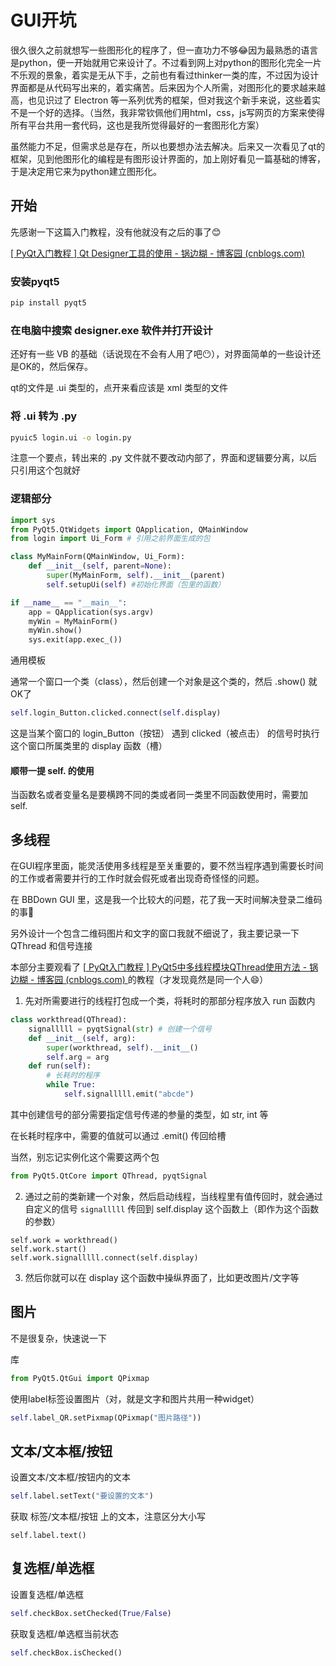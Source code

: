 # GUI开坑

很久很久之前就想写一些图形化的程序了，但一直功力不够😂因为最熟悉的语言是python，便一开始就用它来设计了。不过看到网上对python的图形化完全一片不乐观的景象，着实是无从下手，之前也有看过thinker一类的库，不过因为设计界面都是从代码写出来的，着实痛苦。后来因为个人所需，对图形化的要求越来越高，也见识过了 Electron 等一系列优秀的框架，但对我这个新手来说，这些着实不是一个好的选择。（当然，我非常钦佩他们用html，css，js写网页的方案来使得所有平台共用一套代码，这也是我所觉得最好的一套图形化方案）

虽然能力不足，但需求总是存在，所以也要想办法去解决。后来又一次看见了qt的框架，见到他图形化的编程是有图形设计界面的，加上刚好看见一篇基础的博客，于是决定用它来为python建立图形化。

## 开始

先感谢一下这篇入门教程，没有他就没有之后的事了😊

[\[ PyQt入门教程 \] Qt Designer工具的使用 - 锅边糊 - 博客园 (cnblogs.com)](https://www.cnblogs.com/linyfeng/p/11223707.html)

### 安装pyqt5

```bash
pip install pyqt5
```

### 在电脑中搜索 designer.exe 软件并打开设计

还好有一些 VB 的基础（话说现在不会有人用了吧😶），对界面简单的一些设计还是OK的，然后保存。

qt的文件是 .ui 类型的，点开来看应该是 xml 类型的文件

### 将 .ui 转为 .py

```bash
pyuic5 login.ui -o login.py
```

注意一个要点，转出来的 .py 文件就不要改动内部了，界面和逻辑要分离，以后只引用这个包就好

### 逻辑部分

```python
import sys
from PyQt5.QtWidgets import QApplication, QMainWindow
from login import Ui_Form # 引用之前界面生成的包

class MyMainForm(QMainWindow, Ui_Form):
    def __init__(self, parent=None):
        super(MyMainForm, self).__init__(parent)
        self.setupUi(self) #初始化界面（包里的函数）

if __name__ == "__main__":
    app = QApplication(sys.argv)
    myWin = MyMainForm()
    myWin.show()
    sys.exit(app.exec_())
```

通用模板

通常一个窗口一个类（class），然后创建一个对象是这个类的，然后 .show() 就OK了

```python
self.login_Button.clicked.connect(self.display)
```

这是当某个窗口的 login_Button（按钮） 遇到 clicked（被点击） 的信号时执行这个窗口所属类里的 display 函数（槽）

#### 顺带一提 self. 的使用

当函数名或者变量名是要横跨不同的类或者同一类里不同函数使用时，需要加 self.

## 多线程

在GUI程序里面，能灵活使用多线程是至关重要的，要不然当程序遇到需要长时间的工作或者需要并行的工作时就会假死或者出现奇奇怪怪的问题。

在 BBDown GUI 里，这是我一个比较大的问题，花了我一天时间解决登录二维码的事🤦‍

另外设计一个包含二维码图片和文字的窗口我就不细说了，我主要记录一下 QThread 和信号连接

本部分主要观看了 [[ PyQt入门教程 \] PyQt5中多线程模块QThread使用方法 - 锅边糊 - 博客园 (cnblogs.com) ](https://www.cnblogs.com/linyfeng/p/12239856.html) 的教程（才发现竟然是同一个人😄）



1. 先对所需要进行的线程打包成一个类，将耗时的那部分程序放入 run 函数内

```python
class workthread(QThread):
    signalllll = pyqtSignal(str) # 创建一个信号
    def __init__(self, arg):
        super(workthread, self).__init__()
        self.arg = arg
    def run(self):
        # 长耗时的程序
        while True:
            self.signalllll.emit("abcde")
```

其中创建信号的部分需要指定信号传递的参量的类型，如 str, int 等

在长耗时程序中，需要的值就可以通过 .emit() 传回给槽

当然，别忘记实例化这个需要这两个包

```python
from PyQt5.QtCore import QThread, pyqtSignal
```

2. 通过之前的类新建一个对象，然后启动线程，当线程里有值传回时，就会通过自定义的信号 `signalllll` 传回到 self.display 这个函数上（即作为这个函数的参数）

```
self.work = workthread()
self.work.start()
self.work.signalllll.connect(self.display)
```

3. 然后你就可以在 display 这个函数中操纵界面了，比如更改图片/文字等

## 图片

不是很复杂，快速说一下

库

```python
from PyQt5.QtGui import QPixmap
```

使用label标签设置图片（对，就是文字和图片共用一种widget）

```python
self.label_QR.setPixmap(QPixmap("图片路径"))
```

## 文本/文本框/按钮

设置文本/文本框/按钮内的文本

```python
self.label.setText("要设置的文本")
```

获取 标签/文本框/按钮 上的文本，注意区分大小写

```
self.label.text()
```

## 复选框/单选框

设置复选框/单选框

```python
self.checkBox.setChecked(True/False)
```

获取复选框/单选框当前状态

```python
self.checkBox.isChecked()
```

